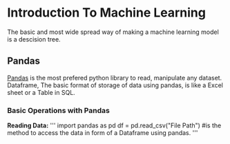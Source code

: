 # Introduction To Machine Learning

The basic and most wide spread way of making a machine learning model is a descision tree.

## Pandas

[Pandas](https://pandas.pydata.org/) is the most prefered python library to read, manipulate any dataset.
Dataframe, The basic format of storage of data using pandas, is like a Excel sheet or a Table in SQL.

### Basic Operations with Pandas

**Reading Data:**
'''
import pandas as pd 
df = pd.read_csv("File Path")   #is the method to access the data in form of a Dataframe using pandas.
'''
